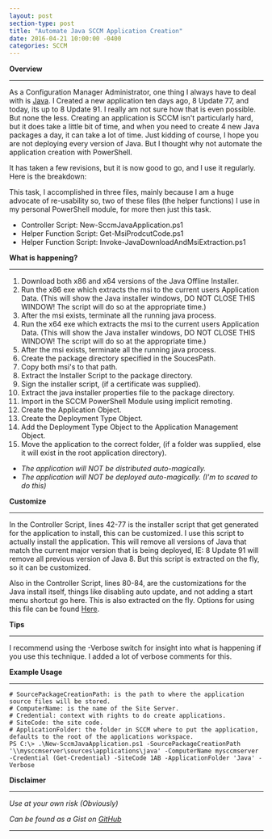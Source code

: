 ```yaml
---
layout: post
section-type: post
title: "Automate Java SCCM Application Creation"
date: 2016-04-21 10:00:00 -0400
categories: SCCM
---
```


**Overview**

---

As a Configuration Manager Administrator, one thing I always have to deal with is [Java](java.com).  I Created a new application ten days ago, 8 Update 77, and today, its up to 8 Update 91.
I really am not sure how that is even possible.  But none the less.  Creating an application is SCCM isn't particularly hard, but it does take a little bit of time, and when you need to create 4 new Java packages a day, it can take a lot of time.
Just kidding of course, I hope you are not deploying every version of Java.  But I thought why not automate the application creation with PowerShell.

It has taken a few revisions, but it is now good to go, and I use it regularly.  Here is the breakdown:

This task, I accomplished in three files, mainly because I am a huge advocate of re-usability so, two of these files (the helper functions) I use in my personal PowerShell module, for more then just this task.

* Controller Script: New-SccmJavaApplication.ps1
* Helper Function Script: Get-MsiProdcutCode.ps1
* Helper Function Script: Invoke-JavaDownloadAndMsiExtraction.ps1

**What is happening?**

---

1. Download both x86 and x64 versions of the Java Offline Installer.
2. Run the x86 exe which extracts the msi to the current users Application Data. (This will show the Java installer windows, DO NOT CLOSE THIS WINDOW! The script will do so at the appropriate time.)
3. After the msi exists, terminate all the running java process.
4. Run the x64 exe which extracts the msi to the current users Application Data. (This will show the Java installer windows, DO NOT CLOSE THIS WINDOW! The script will do so at the appropriate time.)
5. After the msi exists, terminate all the running java process.
6. Create the package directory specified in the SoucesPath.
7. Copy both msi's to that path.
8. Extract the Installer Script to the package directory.
9. Sign the installer script, (if a certificate was supplied).
10. Extract the java installer properties file to the package directory.
11. Import in the SCCM PowerShell Module using implicit remoting.
12. Create the Application Object.
13. Create the Deployment Type Object.
14. Add the Deployment Type Object to the Application Management Object.
15. Move the application to the correct folder, (if a folder was supplied, else it will exist in the root application directory).

* *The application will NOT be distributed auto-magically.*
* *The application will NOT be deployed auto-magically.  (I'm to scared to do this)*


**Customize**

---

In the Controller Script, lines 42-77 is the installer script that get generated for the application to install, this can be customized.  I use this script to actually install the application.
This will remove all versions of Java that match the current major version that is being deployed, IE: 8 Update 91 will remove all previous version of Java 8.
But this script is extracted on the fly, so it can be customized.

Also in the Controller Script, lines 80-84, are the customizations for the Java install itself, things like disabling auto update, and not adding a start menu shortcut go here.  This is also extracted on the fly.
Options for using this file can be found [Here](http://docs.oracle.com/javase/8/docs/technotes/guides/install/config.html).


**Tips**

---

I recommend using the -Verbose switch for insight into what is happening if you use this technique.  I added a lot of verbose comments for this.


**Example Usage**

---

```
# SourcePackageCreationPath: is the path to where the application source files will be stored.
# ComputerName: is the name of the Site Server.
# Credential: context with rights to do create applications.
# SiteCode: the site code.
# ApplicationFolder: the folder in SCCM where to put the application, defaults to the root of the applications workspace.
PS C:\> .\New-SccmJavaApplication.ps1 -SourcePackageCreationPath '\\mysccmserver\sources\applications\java' -ComputerName mysccmserver -Credential (Get-Credential) -SiteCode 1AB -ApplicationFolder 'Java' -Verbose
```

**Disclaimer**

---

*Use at your own risk (Obviously)*

*Can be found as a Gist on [GitHub](https://gist.github.com/dotps1/492023ebd737f9cc46aa)*

---

<script src="https://gist.github.com/dotps1/492023ebd737f9cc46aa.js"></script>